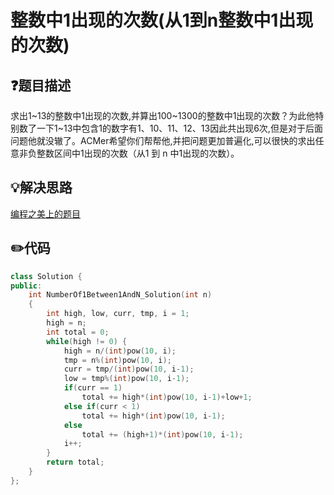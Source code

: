 # 整数中1出现的次数(从1到n整数中1出现的次数)

## :question:题目描述
求出1\~13的整数中1出现的次数,并算出100\~1300的整数中1出现的次数？为此他特别数了一下1\~13中包含1的数字有1、10、11、12、13因此共出现6次,但是对于后面问题他就没辙了。ACMer希望你们帮帮他,并把问题更加普遍化,可以很快的求出任意非负整数区间中1出现的次数（从1 到 n 中1出现的次数）。


## :bulb:解决思路
[编程之美上的题目](https://www.cnblogs.com/cyjb/p/digitOccurrenceInRegion.html)

## :pencil2:代码
```c++
class Solution {
public:
    int NumberOf1Between1AndN_Solution(int n)
    {
        int high, low, curr, tmp, i = 1;
        high = n;
        int total = 0;
        while(high != 0) {
            high = n/(int)pow(10, i);
            tmp = n%(int)pow(10, i);
            curr = tmp/(int)pow(10, i-1);
            low = tmp%(int)pow(10, i-1);
            if(curr == 1)
                total += high*(int)pow(10, i-1)+low+1;
            else if(curr < 1)
                total += high*(int)pow(10, i-1);
            else
                total += (high+1)*(int)pow(10, i-1);
            i++;
        }
        return total;
    }
};
```